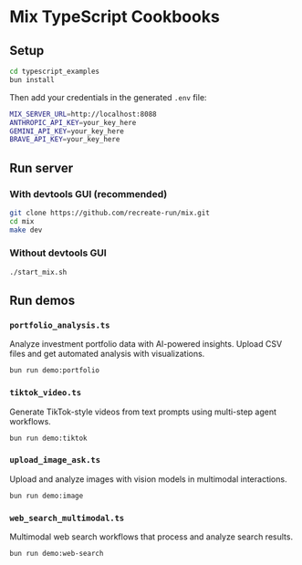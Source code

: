 # Mix TypeScript Cookbooks

## Setup

```bash
cd typescript_examples
bun install
```

Then add your credentials in the generated `.env` file:

```bash
MIX_SERVER_URL=http://localhost:8088
ANTHROPIC_API_KEY=your_key_here
GEMINI_API_KEY=your_key_here
BRAVE_API_KEY=your_key_here
```

## Run server

### With devtools GUI (recommended)

```bash
git clone https://github.com/recreate-run/mix.git
cd mix
make dev
```

### Without devtools GUI

```bash
./start_mix.sh
```

## Run demos

### `portfolio_analysis.ts`

Analyze investment portfolio data with AI-powered insights. Upload CSV files and get automated analysis with visualizations.

```bash
bun run demo:portfolio
```

### `tiktok_video.ts`

Generate TikTok-style videos from text prompts using multi-step agent workflows.

```bash
bun run demo:tiktok
```

### `upload_image_ask.ts`

Upload and analyze images with vision models in multimodal interactions.

```bash
bun run demo:image
```

### `web_search_multimodal.ts`

Multimodal web search workflows that process and analyze search results.

```bash
bun run demo:web-search
```
